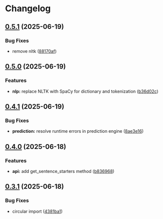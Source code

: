 # Changelog

## [0.5.1](https://github.com/code0nwheels/Predictpy/compare/v0.5.0...v0.5.1) (2025-06-19)


### Bug Fixes

* remove nltk ([88170af](https://github.com/code0nwheels/Predictpy/commit/88170af06071a1e8af2046ae55fb9c943da4e5e1))

## [0.5.0](https://github.com/code0nwheels/Predictpy/compare/v0.4.1...v0.5.0) (2025-06-19)


### Features

* **nlp:** replace NLTK with SpaCy for dictionary and tokenization ([b36d02c](https://github.com/code0nwheels/Predictpy/commit/b36d02c04879feb377ee4bd1e8e58a92117e1ea6))

## [0.4.1](https://github.com/code0nwheels/Predictpy/compare/v0.4.0...v0.4.1) (2025-06-19)


### Bug Fixes

* **prediction:** resolve runtime errors in prediction engine ([8ae3e16](https://github.com/code0nwheels/Predictpy/commit/8ae3e16284209a205388405fbce460e5404a1e79))

## [0.4.0](https://github.com/code0nwheels/Predictpy/compare/v0.3.1...v0.4.0) (2025-06-18)


### Features

* **api:** add get_sentence_starters method ([b836968](https://github.com/code0nwheels/Predictpy/commit/b836968e1a31ec7ea7233eb6ce9ad0d377611e40))

## [0.3.1](https://github.com/code0nwheels/Predictpy/compare/v0.3.0...v0.3.1) (2025-06-18)


### Bug Fixes

* circular import ([4381ba1](https://github.com/code0nwheels/Predictpy/commit/4381ba1637a4d345465ff87e2d73f2a5ba4be110))

